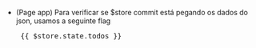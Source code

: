 - (Page app) Para verificar se $store commit está pegando os dados do json, usamos a seguinte flag
      <pre>
        {{ $store.state.todos }}
      </pre>

